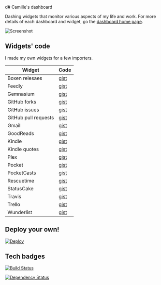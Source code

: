 d# Camille's dashboard

Dashing widgets that monitor various aspects of my life and work. For more details of each dashboard and widget, go the [dashboard home page](http://dashboard.camillebaldock.com).

![Screenshot](screenshot.png)

## Widgets' code

I made my own widgets for a few importers. 

Widget | Code
----- | ------
Boxen relesaes | [gist](https://gist.github.com/camilleldn/03e617de7bde53f179a2)
Feedly | [gist](https://gist.github.com/camilleldn/e7756c5067bc11323aee)
Gemnasium | [gist](https://gist.github.com/camilleldn/f8a5d9487a6ecb019b88)
GitHub forks | [gist](https://gist.github.com/camilleldn/1d4eedb3d6564b423bdd)
GitHub issues | [gist](https://gist.github.com/camilleldn/2aacd5153a15c7def1a3)
GitHub pull requests | [gist](https://gist.github.com/camilleldn/b73b963bf51956b459d5)
Gmail | [gist](https://gist.github.com/camilleldn/10709a0ec6b25323f1cb)
GoodReads | [gist](https://gist.github.com/camilleldn/4f873e77cc625ba3632b)
Kindle | [gist](https://gist.github.com/camilleldn/3eb233168e62fab96de2)
Kindle quotes | [gist](https://gist.github.com/camilleldn/d174530a7cf7cc50ed03)
Plex | [gist](https://gist.github.com/camilleldn/b3df4f58efe938d05912)
Pocket | [gist](https://gist.github.com/camilleldn/faff5cd21dee6a64867a)
PocketCasts | [gist](https://gist.github.com/camilleldn/40db50ad9bef72c7c304)
Rescuetime | [gist](https://gist.github.com/camilleldn/97736ba8fd33c0aba69a)
StatusCake | [gist](https://gist.github.com/camilleldn/ba2e46052dc8da7b9624)
Travis | [gist](https://gist.github.com/camilleldn/e83b1859d385b05f214e)
Trello  | [gist](https://gist.github.com/camilleldn/cda910d857f4c6225f75)
Wunderlist  | [gist](https://gist.github.com/camilleldn/1092f66251ad1461b473)

## Deploy your own!

[![Deploy](https://www.herokucdn.com/deploy/button.png)](https://heroku.com/deploy)

## Tech badges

[![Build Status](https://travis-ci.org/camilleldn/dashboard.svg)](https://travis-ci.org/camilleldn/dashboard)

[![Dependency Status](https://gemnasium.com/camilleldn/dashboard.svg)](https://gemnasium.com/camilleldn/dashboard)
